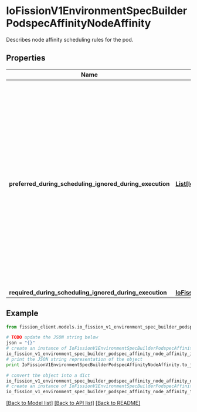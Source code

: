 # IoFissionV1EnvironmentSpecBuilderPodspecAffinityNodeAffinity

Describes node affinity scheduling rules for the pod.

## Properties

Name | Type | Description | Notes
------------ | ------------- | ------------- | -------------
**preferred_during_scheduling_ignored_during_execution** | [**List[IoFissionV1EnvironmentSpecBuilderPodspecAffinityNodeAffinityPreferredDuringSchedulingIgnoredDuringExecutionInner]**](IoFissionV1EnvironmentSpecBuilderPodspecAffinityNodeAffinityPreferredDuringSchedulingIgnoredDuringExecutionInner.md) | The scheduler will prefer to schedule pods to nodes that satisfy the affinity expressions specified by this field, but it may choose a node that violates one or more of the expressions. The node that is most preferred is the one with the greatest sum of weights, i.e. for each node that meets all of the scheduling requirements (resource request, requiredDuringScheduling affinity expressions, etc.), compute a sum by iterating through the elements of this field and adding \&quot;weight\&quot; to the sum if the node matches the corresponding matchExpressions; the node(s) with the highest sum are the most preferred. | [optional] 
**required_during_scheduling_ignored_during_execution** | [**IoFissionV1EnvironmentSpecBuilderPodspecAffinityNodeAffinityRequiredDuringSchedulingIgnoredDuringExecution**](IoFissionV1EnvironmentSpecBuilderPodspecAffinityNodeAffinityRequiredDuringSchedulingIgnoredDuringExecution.md) |  | [optional] 

## Example

```python
from fission_client.models.io_fission_v1_environment_spec_builder_podspec_affinity_node_affinity import IoFissionV1EnvironmentSpecBuilderPodspecAffinityNodeAffinity

# TODO update the JSON string below
json = "{}"
# create an instance of IoFissionV1EnvironmentSpecBuilderPodspecAffinityNodeAffinity from a JSON string
io_fission_v1_environment_spec_builder_podspec_affinity_node_affinity_instance = IoFissionV1EnvironmentSpecBuilderPodspecAffinityNodeAffinity.from_json(json)
# print the JSON string representation of the object
print IoFissionV1EnvironmentSpecBuilderPodspecAffinityNodeAffinity.to_json()

# convert the object into a dict
io_fission_v1_environment_spec_builder_podspec_affinity_node_affinity_dict = io_fission_v1_environment_spec_builder_podspec_affinity_node_affinity_instance.to_dict()
# create an instance of IoFissionV1EnvironmentSpecBuilderPodspecAffinityNodeAffinity from a dict
io_fission_v1_environment_spec_builder_podspec_affinity_node_affinity_form_dict = io_fission_v1_environment_spec_builder_podspec_affinity_node_affinity.from_dict(io_fission_v1_environment_spec_builder_podspec_affinity_node_affinity_dict)
```
[[Back to Model list]](../README.md#documentation-for-models) [[Back to API list]](../README.md#documentation-for-api-endpoints) [[Back to README]](../README.md)


